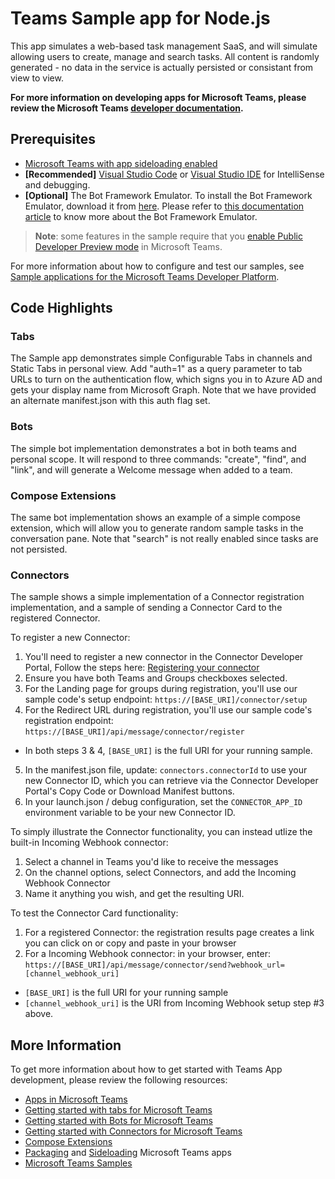 # Teams Sample app for Node.js

This app simulates a web-based task management SaaS, and will simulate allowing users to create, manage and search tasks.  All content is randomly generated - no data in the service is actually persisted or consistant from view to view.  

**For more information on developing apps for Microsoft Teams, please review the Microsoft Teams [developer documentation](https://msdn.microsoft.com/en-us/microsoft-teams/index).**

## Prerequisites
* [Microsoft Teams with app sideloading enabled](https://msdn.microsoft.com/en-us/microsoft-teams/setup)
* **[Recommended]** [Visual Studio Code](https://code.visualstudio.com/) or [Visual Studio IDE](https://www.visualstudio.com/vs/) for IntelliSense and debugging.
* **[Optional]** The Bot Framework Emulator. To install the Bot Framework Emulator, download it from [here](https://emulator.botframework.com/). Please refer to [this documentation article](https://github.com/microsoft/botframework-emulator/wiki/Getting-Started) to know more about the Bot Framework Emulator.

>**Note**: some features in the sample require that you [enable Public Developer Preview mode](https://msdn.microsoft.com/en-us/microsoft-teams/publicpreview) in Microsoft Teams.

For more information about how to configure and test our samples, see [Sample applications for the Microsoft Teams Developer Platform](https://msdn.microsoft.com/en-us/microsoft-teams/samples).

## Code Highlights

### Tabs
The Sample app demonstrates simple Configurable Tabs in channels and Static Tabs in personal view.  Add "auth=1" as a query parameter to tab URLs to turn on the authentication flow, which signs you in to Azure AD and gets your display name from Microsoft Graph.  Note that we have provided an alternate manifest.json with this auth flag set.

### Bots
The simple bot implementation demonstrates a bot in both teams and personal scope.  It will respond to three commands: "create", "find", and "link", and will generate a Welcome message when added to a team.

### Compose Extensions
The same bot implementation shows an example of a simple compose extension, which will allow you to generate random sample tasks in the conversation pane.  Note that "search" is not really enabled since tasks are not persisted.

### Connectors
The sample shows a simple implementation of a Connector registration implementation, and a sample of sending a Connector Card to the registered Connector.

To register a new Connector:
1) You'll need to register a new connector in the Connector Developer Portal, Follow the steps here: [Registering your connector](https://msdn.microsoft.com/en-us/microsoft-teams/connectors#registering-your-connector)
2) Ensure you have both Teams and Groups checkboxes selected.
3) For the Landing page for groups during registration, you'll use our sample code's setup endpoint: `https://[BASE_URI]/connector/setup`
4) For the Redirect URL during registration, you'll use our sample code's registration endpoint:  `https://[BASE_URI]/api/message/connector/register`
* In both steps 3 & 4, `[BASE_URI]` is the full URI for your running sample.
5) In the manifest.json file, update: `connectors.connectorId` to use your new Connector ID, which you can retrieve via the Connector Developer Portal's Copy Code or Download Manifest buttons.
6) In your launch.json / debug configuration, set the `CONNECTOR_APP_ID` environment variable to be your new Connector ID.

To simply illustrate the Connector functionality, you can instead utlize the built-in Incoming Webhook connector:
1) Select a channel in Teams you'd like to receive the messages
2) On the channel options, select Connectors, and add the Incoming Webhook Connector
3) Name it anything you wish, and get the resulting URI.

To test the Connector Card functionality:
1) For a registered Connector:  the registration results page creates a link you can click on or copy and paste in your browser
2) For a Incoming Webhook connector:  in your browser, enter: `https://[BASE_URI]/api/message/connector/send?webhook_url=[channel_webhook_uri]`
* `[BASE_URI]` is the full URI for your running sample
* `[channel_webhook_uri]` is the URI from Incoming Webhook setup step #3 above.

## More Information

To get more information about how to get started with Teams App development, please review the following resources:
* [Apps in Microsoft Teams](https://msdn.microsoft.com/en-us/microsoft-teams/teamsapps)
* [Getting started with tabs for Microsoft Teams](https://msdn.microsoft.com/en-us/microsoft-teams/tabs)
* [Getting started with Bots for Microsoft Teams](https://msdn.microsoft.com/en-us/microsoft-teams/bots)
* [Getting started with Connectors for Microsoft Teams](https://msdn.microsoft.com/en-us/microsoft-teams/connectors)
* [Compose Extensions](https://msdn.microsoft.com/en-us/microsoft-teams/composeextensions)
* [Packaging](https://msdn.microsoft.com/en-us/microsoft-teams/createpackage) and [Sideloading](https://msdn.microsoft.com/en-us/microsoft-teams/submission) Microsoft Teams apps
* [Microsoft Teams Samples](https://msdn.microsoft.com/en-us/microsoft-teams/samples)

